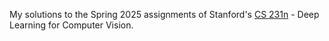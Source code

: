 My solutions to the Spring 2025 assignments of Stanford's [CS 231n](https://cs231n.github.io/) - Deep Learning for Computer Vision.
